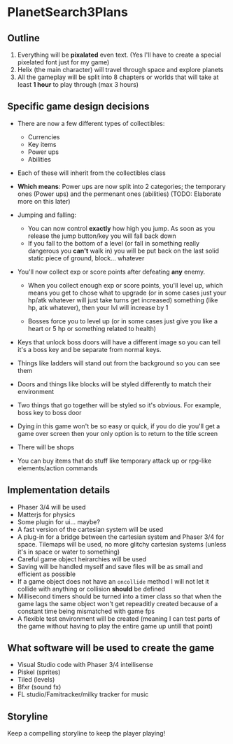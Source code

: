 # PlanetSearch3Plans

Outline
-------

1. Everything will be **pixalated** even text. (Yes I'll have to create a special pixelated font just for my game) 
2. Helix (the main character) will travel through space and explore planets
3. All the gameplay will be split into 8 chapters or worlds that will take at least **1 hour** to play through (max 3 hours) 

Specific game design decisions
------------------------------

- There are now a few different types of collectibles:

    - Currencies
    - Key items 
    - Power ups
    - Abilities

 - Each of these will inherit from the collectibles class

- **Which means**: Power ups are now split into 2 categories; the temporary ones (Power ups) and the permenant ones (abilities)
(TODO: Elaborate more on this later)

- Jumping and falling:
    
    - You can now control **exactly** how high you jump. As soon as you release the jump button/key you will fall back down
    - If you fall to the bottom of a level (or fall in something really dangerous you **can't** walk in) you will be put 
    back on the last solid static piece of ground, block... whatever

- You'll now collect exp or score points after defeating **any** enemy.
    
    - When you collect enough exp or score points, you'll level up, which means you get to chose what to upgrade (or in 
    some cases just your hp/atk whatever will just take turns get increased) 
    something (like hp, atk whatever), then your lvl will increase by 1

    - Bosses force you to level up (or in some cases just give you like a heart or 5 hp or something related to health)

- Keys that unlock boss doors will have a different image so you can tell it's a boss key and be separate from normal keys.

- Things like ladders will stand out from the background so you can see them
- Doors and things like blocks will be styled differently to match their environment
- Two things that go together will be styled so it's obvious. For example, boss key to boss door
- Dying in this game won't be so easy or quick, if you do die you'll get a game over screen then your only option is to 
return to the title screen

- There will be shops
- You can buy items that do stuff like temporary attack up or rpg-like elements/action commands

Implementation details
----------------------

- Phaser 3/4 will be used
- Matterjs for physics
- Some plugin for ui... maybe?
- A fast version of the cartesian system will be used 
- A plug-in for a bridge between the cartesian system and Phaser 3/4 for space.
Tilemaps will be used, no more glitchy cartesian systems (unless it's in space or water to something)
- Careful game object heirarchies will be used
- Saving will be handled myself and save files will be as small and efficient as possible
- If a game object does not have an `oncollide` method I will not let it collide with anything
or collision **should** be defined
- Millisecond timers should be turned into a timer class so that when the game lags the same object won't get repeaditly created because of a constant time being mismatched with game fps 
- A flexible test environment will be created (meaning I can test parts of the game without having to play the entire game up untill that point)

What software will be used to create the game
----------------------------------------
- Visual Studio code with Phaser 3/4 intellisense
- Piskel (sprites)
- Tiled (levels)
- Bfxr (sound fx)
- FL studio/Famitracker/milky tracker for music

Storyline
---------
Keep a compelling storyline to keep the player playing!
